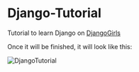 Django-Tutorial
===============

Tutorial to learn Django on [DjangoGirls](http://tutorial.djangogirls.org/)

Once it will be finished, it will look like this:

![DjangoTutorial](http://tutorial.djangogirls.org/images/application.png)
